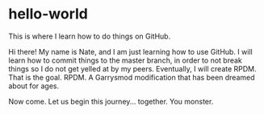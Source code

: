# hello-world
This is where I learn how to do things on GitHub.


Hi there! My name is Nate, and I am just learning how to use GitHub. I will learn how to commit things to the master branch, in order to not break things so I do not get yelled at by my peers. Eventually, I will create RPDM. That is the goal. RPDM. A Garrysmod modification that has been dreamed about for ages.

Now come. Let us begin this journey... together. You monster.
